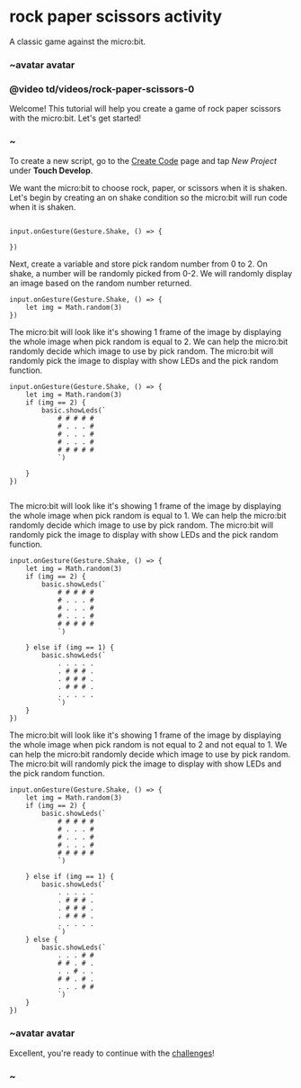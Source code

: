 # rock paper scissors activity

A classic game against the micro:bit.

### ~avatar avatar

### @video td/videos/rock-paper-scissors-0

Welcome! This tutorial will help you create a game of rock paper scissors with the micro:bit. Let's get started!

### ~

To create a new script, go to the [Create Code](/microbit/create-code) page and tap *New Project* under **Touch Develop**.

We want the micro:bit to choose rock, paper, or scissors when it is shaken. Let's begin by creating an on shake condition so the micro:bit will run code when it is shaken.


```blocks

input.onGesture(Gesture.Shake, () => {
    
})

```

Next, create a variable and store pick random number from 0 to 2.  On shake, a number will be randomly picked from 0-2. We will randomly display an image based on the random number returned.


```blocks
input.onGesture(Gesture.Shake, () => {
    let img = Math.random(3)
})

```

The micro:bit will look like it's showing 1 frame of the image by displaying the whole image when pick random is equal to 2. We can help the micro:bit randomly decide which image to use by pick random. The micro:bit will randomly pick the image to display with show LEDs and the pick random function.

```blocks
input.onGesture(Gesture.Shake, () => {
    let img = Math.random(3)
    if (img == 2) {
        basic.showLeds(`
            # # # # #
            # . . . #
            # . . . #
            # . . . #
            # # # # #
            `)

    }
})


```

The micro:bit will look like it's showing 1 frame of the image by displaying the whole image when pick random is equal to 1. We can help the micro:bit randomly decide which image to use by pick random. The micro:bit will randomly pick the image to display with show LEDs and the pick random function.

```blocks
input.onGesture(Gesture.Shake, () => {
    let img = Math.random(3)
    if (img == 2) {
        basic.showLeds(`
            # # # # #
            # . . . #
            # . . . #
            # . . . #
            # # # # #
            `)

    } else if (img == 1) {
        basic.showLeds(`
            . . . . .
            . # # # .
            . # # # .
            . # # # .
            . . . . .
            `)
    }
})
```

The micro:bit will look like it's showing 1 frame of the image by displaying the whole image when pick random is not equal to 2 and not equal to 1. We can help the micro:bit randomly decide which image to use by pick random. The micro:bit will randomly pick the image to display with show LEDs and the pick random function.


```blocks
input.onGesture(Gesture.Shake, () => {
    let img = Math.random(3)
    if (img == 2) {
        basic.showLeds(`
            # # # # #
            # . . . #
            # . . . #
            # . . . #
            # # # # #
            `)

    } else if (img == 1) {
        basic.showLeds(`
            . . . . .
            . # # # .
            . # # # .
            . # # # .
            . . . . .
            `)
    } else {
        basic.showLeds(`
            . . . # #
            # # . # .
            . . # . .
            # # . # .
            . . . # #
            `)
    }
})

```

### ~avatar avatar

Excellent, you're ready to continue with the [challenges](/microbit/lessons/rock-paper-scissors/challenges)!

### ~

